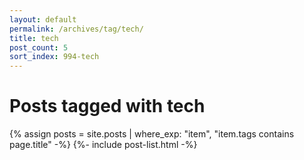 ```yaml
---
layout: default
permalink: /archives/tag/tech/
title: tech
post_count: 5
sort_index: 994-tech
---
```

<h1 class="page-heading">Posts tagged with tech</h1>
{% assign posts = site.posts | where_exp: "item", "item.tags contains page.title" -%}
{%- include post-list.html -%}
